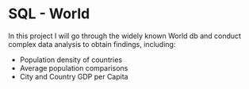 # SQL - World
In this project I will go through the widely known World db and conduct complex data analysis to obtain findings, including:
  - Population density of countries
  - Average population comparisons
  - City and Country GDP per Capita
